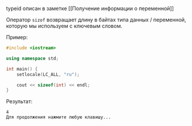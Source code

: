 typeid описан в заметке [[Получение информации о переменной]]

Оператор `sizof` возвращает длину в байтах типа данных / переменной, которую мы используем с ключевым словом.

Пример:

```cpp
#include <iostream>

using namespace std;

int main() {
	setlocale(LC_ALL, "ru");

	cout << sizeof(int) << endl;
}
```

Результат:

```
4
Для продолжения нажмите любую клавишу...
```

